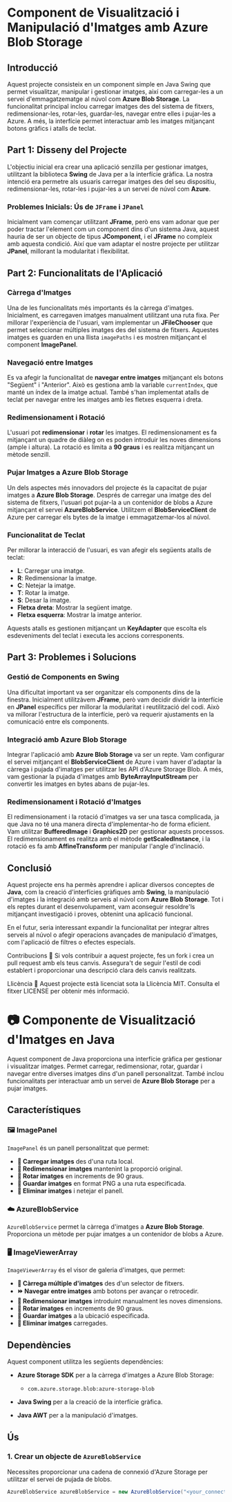 # Component de Visualització i Manipulació d'Imatges amb Azure Blob Storage

## Introducció

Aquest projecte consisteix en un component simple en Java Swing que permet visualitzar, manipular i gestionar imatges, així com carregar-les a un servei d'emmagatzematge al núvol com **Azure Blob Storage**. La funcionalitat principal inclou carregar imatges des del sistema de fitxers, redimensionar-les, rotar-les, guardar-les, navegar entre elles i pujar-les a Azure. A més, la interfície permet interactuar amb les imatges mitjançant botons gràfics i atalls de teclat.

## Part 1: Disseny del Projecte

L'objectiu inicial era crear una aplicació senzilla per gestionar imatges, utilitzant la biblioteca **Swing** de Java per a la interfície gràfica. La nostra intenció era permetre als usuaris carregar imatges des del seu dispositiu, redimensionar-les, rotar-les i pujar-les a un servei de núvol com **Azure**.

### Problemes Inicials: Ús de `JFrame` i `JPanel`

Inicialment vam començar utilitzant **JFrame**, però ens vam adonar que per poder tractar l'element com un component dins d'un sistema Java, aquest hauria de ser un objecte de tipus **JComponent**, i el **JFrame** no compleix amb aquesta condició. Així que vam adaptar el nostre projecte per utilitzar **JPanel**, millorant la modularitat i flexibilitat.

## Part 2: Funcionalitats de l'Aplicació

### Càrrega d'Imatges

Una de les funcionalitats més importants és la càrrega d'imatges. Inicialment, es carregaven imatges manualment utilitzant una ruta fixa. Per millorar l'experiència de l'usuari, vam implementar un **JFileChooser** que permet seleccionar múltiples imatges des del sistema de fitxers. Aquestes imatges es guarden en una llista `imagePaths` i es mostren mitjançant el component **ImagePanel**.

### Navegació entre Imatges

Es va afegir la funcionalitat de **navegar entre imatges** mitjançant els botons "Següent" i "Anterior". Això es gestiona amb la variable `currentIndex`, que manté un índex de la imatge actual. També s'han implementat atalls de teclat per navegar entre les imatges amb les fletxes esquerra i dreta.

### Redimensionament i Rotació

L'usuari pot **redimensionar** i **rotar** les imatges. El redimensionament es fa mitjançant un quadre de diàleg on es poden introduir les noves dimensions (ample i altura). La rotació es limita a **90 graus** i es realitza mitjançant un mètode senzill.

### Pujar Imatges a Azure Blob Storage

Un dels aspectes més innovadors del projecte és la capacitat de pujar imatges a **Azure Blob Storage**. Després de carregar una imatge des del sistema de fitxers, l'usuari pot pujar-la a un contenidor de blobs a Azure mitjançant el servei **AzureBlobService**. Utilitzem el **BlobServiceClient** de Azure per carregar els bytes de la imatge i emmagatzemar-los al núvol.

### Funcionalitat de Teclat

Per millorar la interacció de l'usuari, es van afegir els següents atalls de teclat:

- **L**: Carregar una imatge.
- **R**: Redimensionar la imatge.
- **C**: Netejar la imatge.
- **T**: Rotar la imatge.
- **S**: Desar la imatge.
- **Fletxa dreta**: Mostrar la següent imatge.
- **Fletxa esquerra**: Mostrar la imatge anterior.

Aquests atalls es gestionen mitjançant un **KeyAdapter** que escolta els esdeveniments del teclat i executa les accions corresponents.

## Part 3: Problemes i Solucions

### Gestió de Components en Swing

Una dificultat important va ser organitzar els components dins de la finestra. Inicialment utilitzàvem **JFrame**, però vam decidir dividir la interfície en **JPanel** específics per millorar la modularitat i reutilització del codi. Això va millorar l'estructura de la interfície, però va requerir ajustaments en la comunicació entre els components.

### Integració amb Azure Blob Storage

Integrar l'aplicació amb **Azure Blob Storage** va ser un repte. Vam configurar el servei mitjançant el **BlobServiceClient** de Azure i vam haver d'adaptar la càrrega i pujada d'imatges per utilitzar les API d'Azure Storage Blob. A més, vam gestionar la pujada d'imatges amb **ByteArrayInputStream** per convertir les imatges en bytes abans de pujar-les.

### Redimensionament i Rotació d'Imatges

El redimensionament i la rotació d'imatges va ser una tasca complicada, ja que Java no té una manera directa d'implementar-ho de forma eficient. Vam utilitzar **BufferedImage** i **Graphics2D** per gestionar aquests processos. El redimensionament es realitza amb el mètode **getScaledInstance**, i la rotació es fa amb **AffineTransform** per manipular l'angle d'inclinació.

## Conclusió

Aquest projecte ens ha permès aprendre i aplicar diversos conceptes de **Java**, com la creació d'interfícies gràfiques amb **Swing**, la manipulació d'imatges i la integració amb serveis al núvol com **Azure Blob Storage**. Tot i els reptes durant el desenvolupament, vam aconseguir resoldre'ls mitjançant investigació i proves, obtenint una aplicació funcional.

En el futur, seria interessant expandir la funcionalitat per integrar altres serveis al núvol o afegir operacions avançades de manipulació d'imatges, com l'aplicació de filtres o efectes especials.


Contribucions 🤝
Si vols contribuir a aquest projecte, fes un fork i crea un pull request amb els teus canvis. Assegura't de seguir l'estil de codi establert i proporcionar una descripció clara dels canvis realitzats.

Llicència 📝
Aquest projecte està licenciat sota la Llicència MIT. Consulta el fitxer LICENSE per obtenir més informació.






# 📷 Componente de Visualització d'Imatges en Java

Aquest component de Java proporciona una interfície gràfica per gestionar i visualitzar imatges. Permet carregar, redimensionar, rotar, guardar i navegar entre diverses imatges dins d'un panell personalitzat. També inclou funcionalitats per interactuar amb un servei de **Azure Blob Storage** per a pujar imatges.

## Característiques

### **🖼️ ImagePanel**
`ImagePanel` és un panell personalitzat que permet:
- **📂 Carregar imatges** des d'una ruta local.
- **🔧 Redimensionar imatges** mantenint la proporció original.
- **🔄 Rotar imatges** en increments de 90 graus.
- **💾 Guardar imatges** en format PNG a una ruta especificada.
- **🧹 Eliminar imatges** i netejar el panell.

### **☁️ AzureBlobService**
`AzureBlobService` permet la càrrega d'imatges a **Azure Blob Storage**. Proporciona un mètode per pujar imatges a un contenidor de blobs a Azure.

### **🖥️ ImageViewerArray**
`ImageViewerArray` és el visor de galeria d'imatges, que permet:
- **📂 Càrrega múltiple d'imatges** des d'un selector de fitxers.
- **⏩ Navegar entre imatges** amb botons per avançar o retrocedir.
- **🔧 Redimensionar imatges** introduint manualment les noves dimensions.
- **🔄 Rotar imatges** en increments de 90 graus.
- **💾 Guardar imatges** a la ubicació especificada.
- **🧹 Eliminar imatges** carregades.

## Dependències

Aquest component utilitza les següents dependències:
- **Azure Storage SDK** per a la càrrega d'imatges a Azure Blob Storage:
  - `com.azure.storage.blob:azure-storage-blob`
  
- **Java Swing** per a la creació de la interfície gràfica.
- **Java AWT** per a la manipulació d'imatges.

## Ús

### 1. **Crear un objecte de `AzureBlobService`**
   Necessites proporcionar una cadena de connexió d'Azure Storage per utilitzar el servei de pujada de blobs.
   
   ```java
   AzureBlobService azureBlobService = new AzureBlobService("<your_connection_string>");
